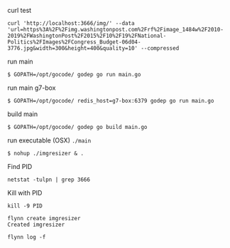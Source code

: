 
curl test
```
curl 'http://localhost:3666/img/' --data 'url=https%3A%2F%2Fimg.washingtonpost.com%2Frf%2Fimage_1484w%2F2010-2019%2FWashingtonPost%2F2015%2F10%2F19%2FNational-Politics%2FImages%2FCongress_Budget-06d04-3776.jpg&width=300&height=400&quality=10' --compressed
```

run main
```
$ GOPATH=/opt/gocode/ godep go run main.go 
```

run main g7-box
```
$ GOPATH=/opt/gocode/ redis_host=g7-box:6379 godep go run main.go 
```

build main
```
$ GOPATH=/opt/gocode/ godep go build main.go 
```


run executable (OSX)
`./main`
 

```
$ nohup ./imgresizer & .
```

Find PID
```
netstat -tulpn | grep 3666

```

Kill with PID

```
kill -9 PID
```



```
flynn create imgresizer 
Created imgresizer
```

```
flynn log -f
```